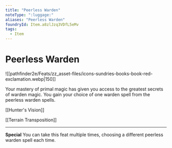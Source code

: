 ```yaml
---
title: "Peerless Warden"
noteType: ":luggage:"
aliases: "Peerless Warden"
foundryId: Item.a8zlJzq3VDfL5eMv
tags:
  - Item
---
```


# Peerless Warden
![[pathfinder2e/Feats/zz_asset-files/icons-sundries-books-book-red-exclamation.webp|150]]

Your mastery of primal magic has given you access to the greatest secrets of warden magic. You gain your choice of one warden spell from the peerless warden spells.

[[Hunter's Vision]]

[[Terrain Transposition]]

* * *

**Special** You can take this feat multiple times, choosing a different peerless warden spell each time.
